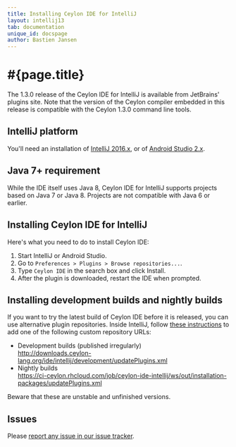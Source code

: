 ```yaml
---
title: Installing Ceylon IDE for IntelliJ
layout: intellij13
tab: documentation
unique_id: docspage
author: Bastien Jansen
---
```

# #{page.title}

The 1.3.0 release of the Ceylon IDE for IntelliJ is available from JetBrains' 
plugins site. Note that the version of the Ceylon compiler embedded 
in this release is compatible with the Ceylon 1.3.0 command line tools.

## IntelliJ platform

You'll need an installation of [IntelliJ 2016.x][intellij], or of 
[Android Studio 2.x][studio].

## Java 7+ requirement

While the IDE itself uses Java 8, Ceylon IDE for IntelliJ supports projects
based on Java 7 or Java 8. Projects are not compatible with Java 6 or earlier.

## Installing Ceylon IDE for IntelliJ

Here's what you need to do to install Ceylon IDE:

1. Start IntelliJ or Android Studio.
2. Go to `Preferences > Plugins > Browse repositories...`.
3. Type `Ceylon IDE` in the search box and click Install.
4. After the plugin is downloaded, restart the IDE when prompted.

[intellij]: https://www.jetbrains.com/idea/
[studio]: https://developer.android.com/studio/index.html
[issues]: https://github.com/ceylon/ceylon-ide-intellij/issues
[repositories]: https://www.jetbrains.com/idea/help/managing-enterprise-plugin-repositories.html

## Installing development builds and nightly builds

If you want to try the latest build of Ceylon IDE before it is released, you
can use alternative plugin repositories. Inside IntelliJ, follow [these instructions][repositories]
to add one of the following custom repository URLs: 

* Development builds (published irregularly) <br/>
  <http://downloads.ceylon-lang.org/ide/intellij/development/updatePlugins.xml>
* Nightly builds <br/>
  <https://ci-ceylon.rhcloud.com/job/ceylon-ide-intellij/ws/out/installation-packages/updatePlugins.xml>

Beware that these are unstable and unfinished versions.

## Issues

Please [report any issue in our issue tracker][issues].
